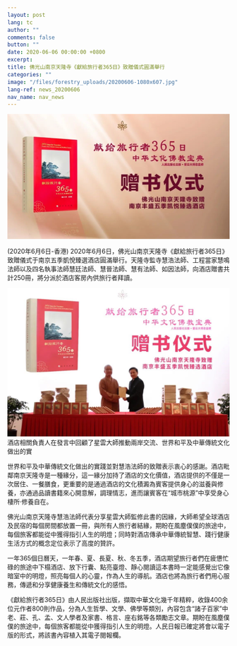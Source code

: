 ```yaml
---
layout: post
lang: tc
author: ""
comments: false
button: ""
date: 2020-06-06 00:00:00 +0800
excerpt:
title: 佛光山南京天隆寺《獻給旅行者365日》致贈儀式圓滿舉行
categories: ""
image: "/files/forestry_uploads/20200606-1080x607.jpg"
lang-ref: news_20200606
nav_name: nav_news
---
```


![](/files/forestry_uploads/20200606-1080x607.jpg)

(2020年6月6日-香港) 2020年6月6日，佛光山南京天隆寺《獻給旅行者365日》致贈儀式于南京五季凱悅臻選酒店圓滿舉行。天隆寺監寺慧浩法師、工程當家慧鳴法師以及四名執事法師慧廷法師、慧晉法師、慧有法師、如因法師，向酒店贈書共計250冊，將分派於酒店客房內供旅行者拜讀。

![](/files/forestry_uploads/20200606-1080x607(1).jpg)酒店相關負責人在發言中回顧了星雲大師推動兩岸交流、世界和平及中華傳統文化做出的實

世界和平及中華傳統文化做出的實踐並對慧浩法師的致贈表示衷心的感謝。酒店毗鄰南京天隆寺是一種緣分，這一緣分加持了酒店的文化價值，酒店提供的不僅是一次居住、一餐膳食，更重要的是通過酒店的文化積澱為賓客提供身心的滋養與修養，亦通過品讀書籍來心開意解，調理情志，進而讓賓客在“城市桃源”中享受身心棲所·修養自在。

佛光山南京天隆寺慧浩法師代表分享星雲大師監修此書的因緣，大師希望全球酒店及民宿的每個房間都放置一冊，與所有人旅行者結緣，期盼在風塵僕僕的旅途中，每個旅客都能從中獲得指引人生的明燈；同時對酒店傳承中華傳統智慧、踐行健康生活方式的概念定位表示了高度的贊許。

一年365個日曆天，一年春、夏、長夏、秋、冬五季，酒店期望旅行者們在疲憊忙碌的旅途中下榻酒店、放下行囊、點亮臺燈、靜心閱讀這本書時一定能感覺出它像暗室中的明燈，照亮每個人的心靈，作為人生的導航。酒店也將為旅行者們用心服務，傳遞和分享健康養生和傳統文化的感悟。

《獻給旅行者365日》由人民出版社出版，擷取中華文化幾千年精粹，收錄400余位元作者800則作品，分為人生哲學、文學、佛學等類別，內容包含“諸子百家”中老、莊、孔、孟、文人學者及家書、格言、座右銘等各類勵志文章。期盼在風塵僕僕的旅途中，每個旅客都能從中獲得指引人生的明燈。人民日報已確定將會以電子版的形式，將該書內容植入其電子閱報欄。